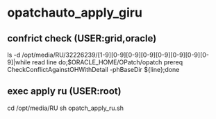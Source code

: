 # opatchauto_apply_giru

## confrict check (USER:grid,oracle)

ls -d /opt/media/RU/32226239/[1-9][0-9][0-9][0-9][0-9][0-9][0-9][0-9]|while read line
do;$ORACLE_HOME/OPatch/opatch prereq CheckConflictAgainstOHWithDetail -phBaseDir ${line};done

## exec apply ru (USER:root)
cd /opt/media/RU
sh opatch_apply_ru.sh
